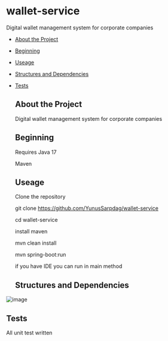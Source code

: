 # wallet-service
Digital wallet management system for corporate companies


- [About the Project](#about-project)
- [Beginning](#beginning)
- [Useage](#useage)
- [Structures and Dependencies](#structures-and-dependencies)
- [Tests](#tests)

  ## About the Project
  Digital wallet management system for corporate companies

  ## Beginning
  Requires Java 17
  
  Maven

  ## Useage
  Clone the repository
  
  git clone https://github.com/YunusSarpdag/wallet-service
  
  cd wallet-service
  
  install maven
  
  mvn clean install
  
  mvn spring-boot:run

  if you have IDE you can run in main method

  ## Structures and Dependencies
 ![image](https://github.com/user-attachments/assets/b4e9f170-8bee-4088-8d15-082d3b1679ee)



## Tests
All unit test written
